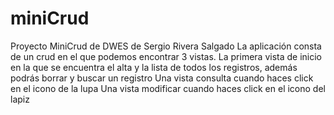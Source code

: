 # miniCrud
Proyecto MiniCrud de DWES de Sergio Rivera Salgado
La aplicación consta de un crud en el que podemos encontrar 3 vistas. 
La primera vista de inicio en la que se encuentra el alta y la lista de todos los registros, además podrás borrar y buscar un registro
Una vista consulta cuando haces click en el icono de la lupa
Una vista modificar cuando haces click en el icono del lapiz
